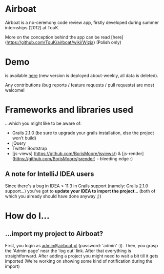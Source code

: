 # Airboat

Airboat is a no-ceremony code review app, firstly developed during summer internships (2012) at TouK.

More on the conception behind the app can be read [here] (https://github.com/TouK/airboat/wiki/Wizja) (Polish only)

# Demo
is available [here](http://cr.touk.pl/demo) (new version is deployed about-weekly, all data is deleted).

Any contributions (bug reports / feature requests / pull requests) are most welcome!

# Frameworks and libraries used
...which you might like to be aware of:

* Grails 2.1.0 (be sure to upgrade your grails installation, else the project won't build)
* jQuery
* Twitter Bootstrap
* [js-views] (https://github.com/BorisMoore/jsviews/) & [js-render] (https://github.com/BorisMoore/jsrender) - bleeding edge :)

## A note for IntelliJ IDEA users
Since there's a bug in IDEA < 11.3 in Grails support (namely: Grails 2.1.0 support...) you've got to **update your IDEA to import the project**... (both of which you already should have done anyway ;))

# How do I...
 
## ...import my project to Airboat?
First, you login as admin@airboat.pl (password: 'admin' :)). Then, you grasp the 'Admin page' near the 'log out' link.
 After that everything is straightforward. After adding a project you might need to wait a bit till it gets imported
(We're working on showing some kind of notification during the import)
